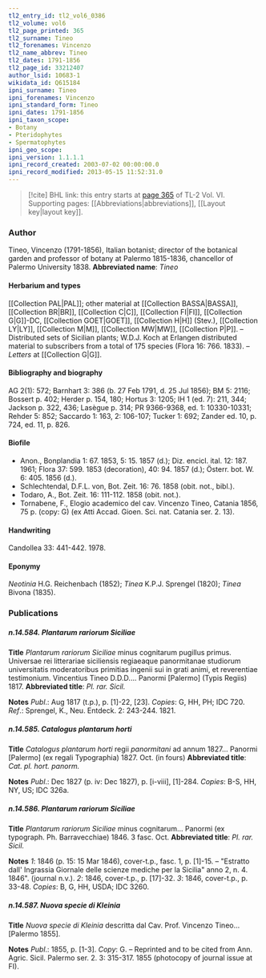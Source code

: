 ```yaml
---
tl2_entry_id: tl2_vol6_0386
tl2_volume: vol6
tl2_page_printed: 365
tl2_surname: Tineo
tl2_forenames: Vincenzo
tl2_name_abbrev: Tineo
tl2_dates: 1791-1856
tl2_page_id: 33212407
author_lsid: 10683-1
wikidata_id: Q615184
ipni_surname: Tineo
ipni_forenames: Vincenzo
ipni_standard_form: Tineo
ipni_dates: 1791-1856
ipni_taxon_scope: 
- Botany
- Pteridophytes
- Spermatophytes
ipni_geo_scope: 
ipni_version: 1.1.1.1
ipni_record_created: 2003-07-02 00:00:00.0
ipni_record_modified: 2013-05-15 11:52:31.0
---
```



> [!cite] BHL link: this entry starts at [page 365](https://www.biodiversitylibrary.org/page/33212407) of TL-2 Vol. VI.
> Supporting pages: [[Abbreviations|abbreviations]], [[Layout key|layout key]].

### Author

Tineo, Vincenzo (1791-1856), Italian botanist; director of the botanical garden and professor of botany at Palermo 1815-1836, chancellor of Palermo University 1838. 
**Abbreviated name**: *Tineo*

#### Herbarium and types

[[Collection PAL|PAL]]; other material at [[Collection BASSA|BASSA]], [[Collection BR|BR]], [[Collection C|C]], [[Collection FI|FI]], [[Collection G|G]]-DC, [[Collection GOET|GOET]], [[Collection H|H]] (Stev.), [[Collection LY|LY]], [[Collection M|M]], [[Collection MW|MW]], [[Collection P|P]]. – Distributed sets of Sicilian plants; W.D.J. Koch at Erlangen distributed material to subscribers from a total of 175 species (Flora 16: 766. 1833). – *Letters* at [[Collection G|G]].

#### Bibliography and biography

AG 2(1): 572; Barnhart 3: 386 (b. 27 Feb 1791, d. 25 Jul 1856); BM 5: 2116; Bossert p. 402; Herder p. 154, 180; Hortus 3: 1205; IH 1 (ed. 7): 211, 344; Jackson p. 322, 436; Lasègue p. 314; PR 9366-9368, ed. 1: 10330-10331; Rehder 5: 852; Saccardo 1: 163, 2: 106-107; Tucker 1: 692; Zander ed. 10, p. 724, ed. 11, p. 826.

#### Biofile

- Anon., Bonplandia 1: 67. 1853, 5: 15. 1857 (d.); Diz. encicl. ital. 12: 187. 1961; Flora 37: 599. 1853 (decoration), 40: 94. 1857 (d.); Österr. bot. W. 6: 405. 1856 (d.).
- Schlechtendal, D.F.L. von, Bot. Zeit. 16: 76. 1858 (obit. not., bibl.).
- Todaro, A., Bot. Zeit. 16: 111-112. 1858 (obit. not.).
- Tornabene, F., Elogio academico del cav. Vincenzo Tineo, Catania 1856, 75 p. (copy: G) (ex Atti Accad. Gioen. Sci. nat. Catania ser. 2. 13).

#### Handwriting

Candollea 33: 441-442. 1978.

#### Eponymy

*Neotinia* H.G. Reichenbach (1852); *Tinea* K.P.J. Sprengel (1820); *Tinea* Bivona (1835).

### Publications

##### n.14.584. Plantarum rariorum Siciliae

**Title**
*Plantarum rariorum Siciliae* minus cognitarum pugillus primus. Universae rei litterariae siciliensis regiaeaque panormitanae studiorum universitatis moderatoribus primitias ingenii sui in grati animi, et reverentiae testimonium. Vincentius Tineo D.D.D.... Panormi \[Palermo\] (Typis Regiis) 1817.
**Abbreviated title**: *Pl. rar. Sicil.*

**Notes**
*Publ*.: Aug 1817 (t.p.), p. \[1\]-22, \[23\]. *Copies*: G, HH, PH; IDC 720.
*Ref*.: Sprengel, K., Neu. Entdeck. 2: 243-244. 1821.

##### n.14.585. Catalogus plantarum horti

**Title**
*Catalogus plantarum horti* regii *panormitani* ad annum 1827... Panormi \[Palermo\] (ex regali Typographia) 1827. Oct. (in fours)
**Abbreviated title**: *Cat. pl. hort. panorm.*

**Notes**
*Publ*.: Dec 1827 (p. iv: Dec 1827), p. \[i-viii\], \[1\]-284. *Copies*: B-S, HH, NY, US; IDC 326a.

##### n.14.586. Plantarum rariorum Siciliae

**Title**
*Plantarum rariorum Siciliae* minus cognitarum... Panormi (ex typograph. Ph. Barravecchiae) 1846. 3 fasc. Oct.
**Abbreviated title**: *Pl. rar. Sicil.*

**Notes**
*1*: 1846 (p. 15: 15 Mar 1846), cover-t.p., fasc. 1, p. \[1\]-15. – "Estratto dall' Ingrassia Giornale delle scienze mediche per la Sicilia" anno 2, n. 4. 1846". (journal n.v.).
*2*: 1846, cover-t.p., p. \[17\]-32.
*3*: 1846, cover-t.p., p. 33-48.
*Copies*: B, G, HH, USDA; IDC 3260.

##### n.14.587. Nuova specie di Kleinia

**Title**
*Nuova specie di Kleinia* descritta dal Cav. Prof. Vincenzo Tineo... \[Palermo 1855\].

**Notes**
*Publ*.: 1855, p. \[1-3\]. *Copy*: G. – Reprinted and to be cited from Ann. Agric. Sicil. Palermo ser. 2. 3: 315-317. 1855 (photocopy of journal issue at FI).

